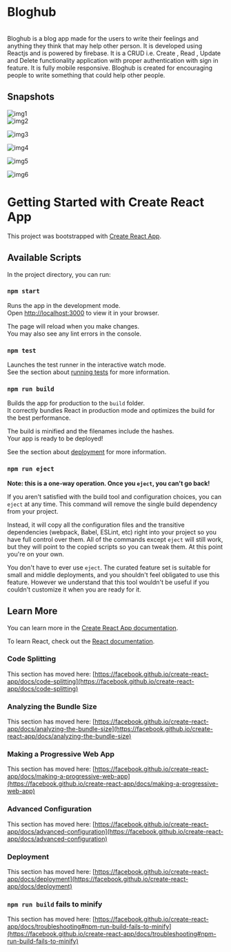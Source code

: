 # Bloghub
<br>
Bloghub is a blog app made for the users to write their feelings and anything they think that may help other person. It is developed using Reactjs and is powered by firebase. It is a CRUD i.e. Create , Read , Update and Delete functionality application with proper authentication with sign in feature. It is fully mobile responsive.
Bloghub is created for encouraging people to write something that could help other people.

## Snapshots


![img1](https://user-images.githubusercontent.com/68144680/185990124-647d8881-f4ed-4c84-a10a-c865ff5759ec.png)
<br>
![img2](https://user-images.githubusercontent.com/68144680/185990137-a32b095c-d822-4a5c-a23d-440db1798031.png)
<br>

![img3](https://user-images.githubusercontent.com/68144680/185990144-04ee160a-782f-40e8-ac4d-5c18a17b4a95.png)
<br>

![img4](https://user-images.githubusercontent.com/68144680/185990146-90b55a4a-2f1a-4601-948a-ed9b6e112223.png)
<br>

![img5](https://user-images.githubusercontent.com/68144680/185990153-ba8658f8-ad51-481e-a3ad-60094c7b8ad2.png)
<br>

![img6](https://user-images.githubusercontent.com/68144680/185990325-9dd19713-0b8d-4d1d-86ca-98b4c854aacb.png)





























# Getting Started with Create React App

This project was bootstrapped with [Create React App](https://github.com/facebook/create-react-app).

## Available Scripts

In the project directory, you can run:

### `npm start`

Runs the app in the development mode.\
Open [http://localhost:3000](http://localhost:3000) to view it in your browser.

The page will reload when you make changes.\
You may also see any lint errors in the console.

### `npm test`

Launches the test runner in the interactive watch mode.\
See the section about [running tests](https://facebook.github.io/create-react-app/docs/running-tests) for more information.

### `npm run build`

Builds the app for production to the `build` folder.\
It correctly bundles React in production mode and optimizes the build for the best performance.

The build is minified and the filenames include the hashes.\
Your app is ready to be deployed!

See the section about [deployment](https://facebook.github.io/create-react-app/docs/deployment) for more information.

### `npm run eject`

**Note: this is a one-way operation. Once you `eject`, you can't go back!**

If you aren't satisfied with the build tool and configuration choices, you can `eject` at any time. This command will remove the single build dependency from your project.

Instead, it will copy all the configuration files and the transitive dependencies (webpack, Babel, ESLint, etc) right into your project so you have full control over them. All of the commands except `eject` will still work, but they will point to the copied scripts so you can tweak them. At this point you're on your own.

You don't have to ever use `eject`. The curated feature set is suitable for small and middle deployments, and you shouldn't feel obligated to use this feature. However we understand that this tool wouldn't be useful if you couldn't customize it when you are ready for it.

## Learn More

You can learn more in the [Create React App documentation](https://facebook.github.io/create-react-app/docs/getting-started).

To learn React, check out the [React documentation](https://reactjs.org/).

### Code Splitting

This section has moved here: [https://facebook.github.io/create-react-app/docs/code-splitting](https://facebook.github.io/create-react-app/docs/code-splitting)

### Analyzing the Bundle Size

This section has moved here: [https://facebook.github.io/create-react-app/docs/analyzing-the-bundle-size](https://facebook.github.io/create-react-app/docs/analyzing-the-bundle-size)

### Making a Progressive Web App

This section has moved here: [https://facebook.github.io/create-react-app/docs/making-a-progressive-web-app](https://facebook.github.io/create-react-app/docs/making-a-progressive-web-app)

### Advanced Configuration

This section has moved here: [https://facebook.github.io/create-react-app/docs/advanced-configuration](https://facebook.github.io/create-react-app/docs/advanced-configuration)

### Deployment

This section has moved here: [https://facebook.github.io/create-react-app/docs/deployment](https://facebook.github.io/create-react-app/docs/deployment)

### `npm run build` fails to minify

This section has moved here: [https://facebook.github.io/create-react-app/docs/troubleshooting#npm-run-build-fails-to-minify](https://facebook.github.io/create-react-app/docs/troubleshooting#npm-run-build-fails-to-minify)
